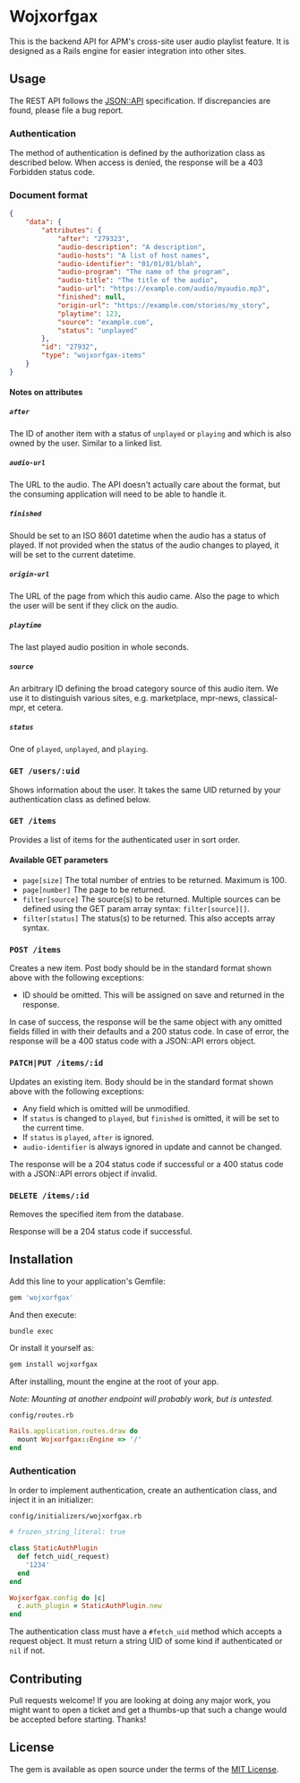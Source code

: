 # Wojxorfgax

This is the backend API for APM's cross-site user audio playlist feature. It is designed as a Rails engine for easier integration into other sites.

## Usage

The REST API follows the [JSON::API](http://jsonapi.org/format/) specification. If discrepancies are found, please file a bug report.

### Authentication

The method of authentication is defined by the authorization class as described below. When access is denied, the response will be a 403 Forbidden status code.

### Document format

```json
{
    "data": {
        "attributes": {
            "after": "279323",
            "audio-description": "A description",
            "audio-hosts": "A list of host names",
            "audio-identifier": "01/01/01/blah",
            "audio-program": "The name of the program",
            "audio-title": "The title of the audio",
            "audio-url": "https://example.com/audio/myaudio.mp3",
            "finished": null,
            "origin-url": "https://example.com/stories/my_story",
            "playtime": 123,
            "source": "example.com",
            "status": "unplayed"
        },
        "id": "27932",
        "type": "wojxorfgax-items"
    }
}
```

#### Notes on attributes

##### `after`

The ID of another item with a status of `unplayed` or `playing` and which is also owned by the user. Similar to a linked list.

##### `audio-url`

The URL to the audio. The API doesn't actually care about the format, but the consuming application will need to be able to handle it.

##### `finished`

Should be set to an ISO 8601 datetime when the audio has a status of played. If not provided when the status of the audio changes to played, it will be set to the current datetime.

##### `origin-url`

The URL of the page from which this audio came. Also the page to which the user will be sent if they click on the audio.

##### `playtime`

The last played audio position in whole seconds.

##### `source`

An arbitrary ID defining the broad category source of this audio item. We use it to distinguish various sites, e.g. marketplace, mpr-news, classical-mpr, et cetera.

##### `status`

One of `played`, `unplayed`, and `playing`.

### `GET /users/:uid`

Shows information about the user. It takes the same UID returned by your authentication class as defined below.

### `GET /items`

Provides a list of items for the authenticated user in sort order.

#### Available GET parameters

* `page[size]` The total number of entries to be returned. Maximum is 100.
* `page[number]` The page to be returned.
* `filter[source]` The source(s) to be returned. Multiple sources can be defined using the GET param array syntax: `filter[source][]`.
* `filter[status]` The status(s) to be returned. This also accepts array syntax.

### `POST /items`

Creates a new item. Post body should be in the standard format shown above with the following exceptions:

* ID should be omitted. This will be assigned on save and returned in the response.

In case of success, the response will be the same object with any omitted fields filled in with their defaults and a 200 status code. In case of error, the response will be a 400 status code with a JSON::API errors object.

### `PATCH|PUT /items/:id`

Updates an existing item. Body should be in the standard format shown above with the following exceptions:

* Any field which is omitted will be unmodified.
* If `status` is changed to `played`, but `finished` is omitted, it will be set to the current time.
* If `status` is `played`, `after` is ignored.
* `audio-identifier` is always ignored in update and cannot be changed.

The response will be a 204 status code if successful or a 400 status code with a JSON::API errors object if invalid.

### `DELETE /items/:id`

Removes the specified item from the database.

Response will be a 204 status code if successful.

## Installation

Add this line to your application's Gemfile:

```ruby
gem 'wojxorfgax'
```

And then execute:

```bash
bundle exec
```

Or install it yourself as:

```bash
gem install wojxorfgax
```

After installing, mount the engine at the root of your app.

*Note: Mounting at another endpoint will probably work, but is untested.*

`config/routes.rb`
```ruby
Rails.application.routes.draw do
  mount Wojxorfgax::Engine => '/'
end
```

### Authentication

In order to implement authentication, create an authentication class, and inject it in an initializer:

`config/initializers/wojxorfgax.rb`
```ruby
# frozen_string_literal: true

class StaticAuthPlugin
  def fetch_uid(_request)
    '1234'
  end
end

Wojxorfgax.config do |c|
  c.auth_plugin = StaticAuthPlugin.new
end
```

The authentication class must have a `#fetch_uid` method which accepts a request object. It must return a string UID of some kind if authenticated or `nil` if not.

## Contributing

Pull requests welcome! If you are looking at doing any major work, you might want to open a ticket and get a thumbs-up that such a change would be accepted before starting. Thanks!

## License

The gem is available as open source under the terms of the [MIT License](http://opensource.org/licenses/MIT).
